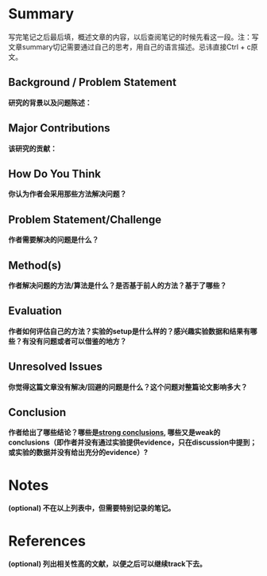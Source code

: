 # Summary

写完笔记之后最后填，概述文章的内容，以后查阅笔记的时候先看这一段。注：写文章summary切记需要通过自己的思考，用自己的语言描述。忌讳直接Ctrl + c原文。

## Background / Problem Statement

**研究的背景以及问题陈述：**

## Major Contributions 

**该研究的贡献：**

## How Do You Think

**你认为作者会采用那些方法解决问题？**

## Problem Statement/Challenge

**作者需要解决的问题是什么？**

## Method(s)

**作者解决问题的方法/算法是什么？是否基于前人的方法？基于了哪些？**

## Evaluation

**作者如何评估自己的方法？实验的setup是什么样的？感兴趣实验数据和结果有哪些？有没有问题或者可以借鉴的地方？**


## Unresolved Issues

**你觉得这篇文章没有解决/回避的问题是什么？这个问题对整篇论文影响多大？**

## Conclusion

**作者给出了哪些结论？哪些是[strong conclusions](https://www.zhihu.com/search?q=strong+conclusions&search_source=Entity&hybrid_search_source=Entity&hybrid_search_extra={"sourceType"%3A"answer"%2C"sourceId"%3A142802496}), 哪些又是weak的conclusions（即作者并没有通过实验提供evidence，只在discussion中提到；或实验的数据并没有给出充分的evidence）?**

# Notes

**(optional) 不在以上列表中，但需要特别记录的笔记。**

# References

**(optional) 列出相关性高的文献，以便之后可以继续track下去。**



